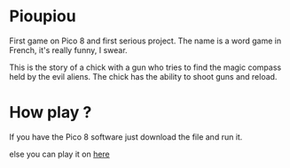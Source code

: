 # Pioupiou
  First game on Pico 8 and first serious project. The name is a word game in French, it's really funny, I swear.
  
  This is the story of a chick with a gun who tries to find the magic compass held by the evil aliens.
  The chick has the ability to shoot guns and reload.
  
  
 # How play ?
  If you have the Pico 8 software just download the file and run it.
  
  else you can play it on [here](http://pandaroux.space/game/pioupiou.html)
  
